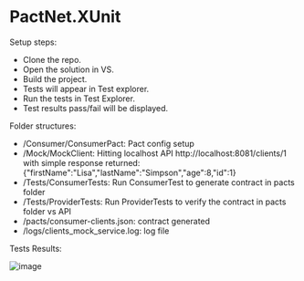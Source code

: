 # PactNet.XUnit

Setup steps:

- Clone the repo.
- Open the solution in VS.
- Build the project.
- Tests will appear in Test explorer.
- Run the tests in Test Explorer.
- Test results pass/fail will be displayed.

Folder structures:

- /Consumer/ConsumerPact: Pact config setup
- /Mock/MockClient: Hitting localhost API http://localhost:8081/clients/1 with simple response returned: {"firstName":"Lisa","lastName":"Simpson","age":8,"id":1}
- /Tests/ConsumerTests: Run ConsumerTest to generate contract in pacts folder
- /Tests/ProviderTests: Run ProviderTests to verify the contract in pacts folder vs API
- /pacts/consumer-clients.json: contract generated
- /logs/clients_mock_service.log: log file

Tests Results:

![image](https://user-images.githubusercontent.com/31697022/128877033-1100c72c-ba4e-42ec-9f0c-54614c9e27ad.png)
